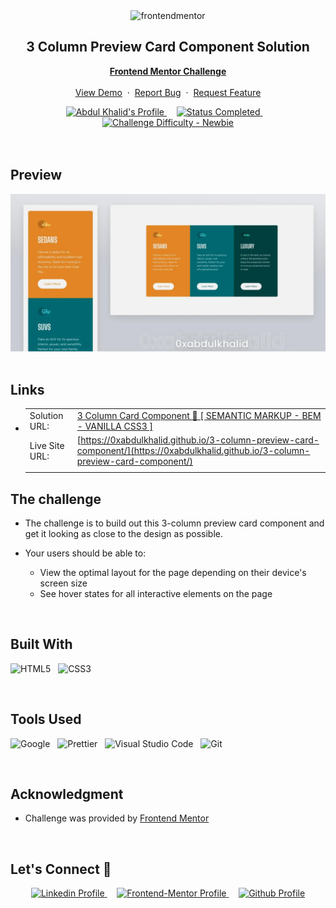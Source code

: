 <div align="center">

  <img src="https://www.frontendmentor.io/static/images/logo-mobile.svg" alt="frontendmentor" width="80">

  <h2 align="center">3 Column Preview Card Component Solution</h2>
  <p align="center">
    <a href="https://www.frontendmentor.io/challenges/3column-preview-card-component-pH92eAR2-" target="_blank"><strong>Frontend Mentor Challenge</strong></a>
    <br />
    <br />
    <a href="https://0xabdulkhalid.github.io/3-column-preview-card-component/" target="_blank">View Demo</a>
    &nbsp;·&nbsp;
    <a href="https://github.com/0xabdulkhalid/3-column-preview-card-component/issues" target="_blank">Report Bug</a>
    &nbsp;·&nbsp;
    <a href="https://github.com/0xabdulkhalid/3-column-preview-card-component/issues" target="_blank">Request Feature</a>
  </p>
</div>

<!-- Badges -->
<div align="center">
  <!-- Profiles -->
  <a href="https://www.frontendmentor.io/profile/0xabdulkhalid" target="_blank">
    <img src="https://img.shields.io/badge/Profile-0xAbdulKhalid-fefefe?style=for-the-badge&logo=frontendmentor" alt="Abdul Khalid's Profile">
  </a> &nbsp;&nbsp;&nbsp;

  <!-- Status -->
  <a href="#">
    <img src="https://img.shields.io/badge/Status-Completed-00CE80?style=for-the-badge" alt="Status Completed">
  </a> &nbsp;&nbsp;&nbsp;

  <!-- Difficulty -->
  <a href="https://www.frontendmentor.io/challenges?difficulties=1"  target="_blank">
    <img src="https://img.shields.io/badge/Difficulty-Newbie-61BECD?style=for-the-badge&logo=frontendmentor" alt="Challenge Difficulty - Newbie">
  </a>

</div>
<br />
<br />



## **Preview**

<div align='center'>
<img src='./design/preview.webp' alt='3-Column Preview Card Componentsolution preview image'>
</div>


<br>

## **Links**

- |||
  | :----- | :----- |
  | Solution URL: | [3 Column Card Component 🎯 [ SEMANTIC MARKUP - BEM - VANILLA CSS3 ]](https://www.frontendmentor.io/solutions/3-column-card-component-semantic-markup-bem-vanilla-css3-2xfRorDMiR) |
  | Live Site URL: | [https://0xabdulkhalid.github.io/3-column-preview-card-component/](https://0xabdulkhalid.github.io/3-column-preview-card-component/) |
  |||


## The challenge

- The challenge is to build out this 3-column preview card component and get it looking as close to the design as possible.

- Your users should be able to: 
  - View the optimal layout for the page depending on their device's screen size
  - See hover states for all interactive elements on the page

<br>


## **Built With**

 ![HTML5](https://img.shields.io/badge/html5-%23E34F26.svg?style=for-the-badge&logo=html5&logoColor=white) &nbsp; ![CSS3](https://img.shields.io/badge/css3-%231572B6.svg?style=for-the-badge&logo=css3&logoColor=white) 


<br>

## **Tools Used**

![Google](https://img.shields.io/badge/google-DA4437?style=for-the-badge&logo=google&logoColor=white) &nbsp;  ![Prettier](https://img.shields.io/badge/prettier-1A2C34?style=for-the-badge&logo=prettier&logoColor=F7BA3E) &nbsp; ![Visual Studio Code](https://img.shields.io/badge/VS%20Code-0078d7.svg?style=for-the-badge&logo=visual-studio-code&logoColor=white) &nbsp; ![Git](https://img.shields.io/badge/Git-F05032?style=for-the-badge&logo=git&logoColor=white) &nbsp; 


<br>

## **Acknowledgment**

* Challenge was provided by [Frontend Mentor](https://www.frontendmentor.io)

<br>

## **Let's Connect 👋**

<div align=center>

  <a href="https://linkedin.com/in/0xabdulkhalid" target="_blank">
    <img src="https://img.shields.io/badge/linkedin%20Profile-%2300acee.svg?color=405DE6&style=for-the-badge&logo=linkedin&logoColor=white" alt="Linkedin Profile">
  </a>&nbsp;&nbsp;&nbsp;

  <a href="https://www.frontendmentor.io/profile/0xabdulkhalid" target="_blank">
    <img src="https://img.shields.io/badge/FEM%20Profile-f8f9f8?style=for-the-badge&logo=Frontend-Mentor&logoColor=black" alt="Frontend-Mentor Profile">
  </a> &nbsp;&nbsp;&nbsp;

  <a href="https://www.github.com/0xabdulkhalid/" target="_blank">
    <img src="https://img.shields.io/badge/Github%20Profile-131313?style=for-the-badge&logo=github&logoColor=white" alt="Github Profile">
  </a>

</div>

<br>
